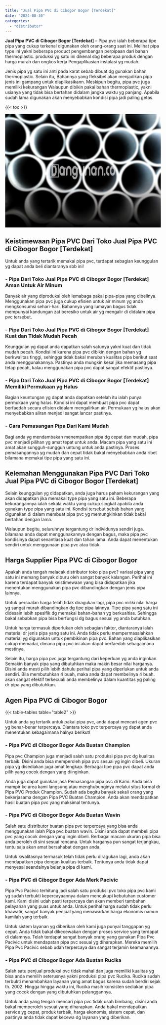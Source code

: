 ```yaml
---
title: "Jual Pipa PVC di Cibogor Bogor [Terdekat]"
date: "2024-08-30"
categories: 
  - "distributor"
---
```


**Jual Pipa PVC di Cibogor Bogor \[Terdekat\]** – Pipa pvc ialah beberapa tipe pipa yang cukup terkenal digunakan oleh orang-orang saat ini. Melihat pipa type ini yakni beberapa product pengembangan perpipaan dari bahan thermoplastic. produksi yg satu ini dikenal sbg beberapa produk dengan harga murah dan ongkos kerja Pengaplikasian instalasi yg mudah.

Jenis pipa yg satu ini anti pada karat sebab dibuat dg gunakan bahan thermoplastic. Selain itu, Bahannya yang fleksibel akan menjadikan pipa jenis ini gampang untuk diaplikasikann. Meskipun begitu, pipa pvc juga memiliki kekurangan Walaupun dibikin pakai bahan thermoplastic, yakni usianya yang tidak bisa bertahan didalam jangka waktu yg panjang. Apabila sudah lama digunakan akan menyebabkan kondisi pipa jadi paling getas.

{{< toc >}}

![Jual Pipa PVC di Cibogor Bogor [Terdekat]](/images/jaul-pipa-pvc-28.png)

## Keistimewaan Pipa PVC Dari Toko Jual Pipa PVC di Cibogor Bogor \[Terdekat\]

Untuk anda yang tertarik memakai pipa pvc, terdapat sebagian keunggulan yg dapat anda beli diantaranya sbb ini!

### \- Pipa Dari Toko Jual Pipa PVC di Cibogor Bogor \[Terdekat\] Aman Untuk Air Minum

Banyak air yang diproduksi oleh lemabaga pakai pipa-pipa yang dibelinya. Menggunakan pipa pvc juga cukup efisien untuk air minum yg anda mengkonsumsi sehari-hari. Bahannya yang lumayan bagus tidak mempunyai kandungan zat beresiko untuk air yg mengalir di didalam pipa pvc tersebut.

### \- Pipa Dari Toko Jual Pipa PVC di Cibogor Bogor \[Terdekat\] Kuat dan Tidak Mudah Pecah

Keunggulan yg dapat anda dapatkan salah satunya yakni kuat dan tidak mudah pecah. Kondisi ini karena pipa pvc dibikin dengan bahan yg berkwalitas tinggi, sehingga tidak bakal merubah kualitas pipa berikut saat anda menggunakannya. Pastinya anda mungkin kesal jika memasang pipa tetap pecah, kalau menggunakan pipa pvc dapat sangat efektif pastinya.

### \- Pipa Dari Toko Jual Pipa PVC di Cibogor Bogor \[Terdekat\] Memiliki Permukaan yg Halus

Bagian keuntungan yg dapat anda dapatkan setelah itu ialah punya permukaan yang halus. Kondisi ini dapat membuat pipa pvc dapat berfaedah secara efisien didalam mengalirkan air. Permukaan yg halus akan menyebabkan aliran menjadi sangat lancar pastinya.

### \- Cara Pemasangan Pipa Dari Kami Mudah

Bagi anda yg mendambakan menempatkan pipa dg cepat dan mudah, pipa pvc menjadi pilihan yg amat tepat untuk anda. Macam pipa yang satu ini amat akan sungguh-sungguh untung untuk anda pastinya. Proses pemasangannya yg mudah dan cepat tidak bakal menyebabkan anda ribet bilamana memakai tipe pipa yang satu ini.

## Kelemahan Menggunakan Pipa PVC Dari Toko Jual Pipa PVC di Cibogor Bogor \[Terdekat\]

Selain keunggulan yg didapatkan, anda juga harus paham kekurangan yang akan didapatkan jika memakai type pipa yang satu ini. Beberapa kekurangannya ialah sekala waktu yang cukup singkat apabila anda gunakan type pipa yang satu ini. Kondisi tersebut sebab bahan yang digunakan di dalam membuat pipa pvc yg memungkinkan tidak bakal bertahan dengan lama.

Walaupun begitu, seluruhnya tergantung dr individunya sendiri juga. bilamana anda dapat menggunakannya dengan bagus, maka pipa pvc kondisinya dapat senantiasa kuat dan tahan lama. Anda dapat menentukan sendiri untuk menggunaan pipa pvc atau tidak.

## Harga Supplier Pipa PVC di Cibogor Bogor

Apakah anda tengah melacak distributor toko pipa pvc? variasi pipa yang satu ini memang banyak diburu oleh sangat banyak kalangan. Perihal ini karena terdapat banyak keistimewaan yang bisa didapatkan jika menentukan menggunakan pipa pvc dibandingkan dengan jenis pipa lainnya.

Untuk persoalan harga telah tidak diragukan lagi, pipa pvc miliki nilai harga yg sangat murah dibandingkan dg tipe pipa lainnya. Tipe pipa yang satu ini didesain lebih spesifik dg memakai bahan-bahan yg berkualtias. Sehingga bakal sebabkan pipa bisa berfungsi dg bagus sesuai yg anda butuhkan.

Untuk harga termasuk diperlukan oleh sebagian faktor, diantaranya ialah material dr jenis pipa yang satu ini. Anda tidak perlu mempermasalahkan material yg digunakan untuk pembikinan pipa pvc. Bahan yang diaplikasikan cukup memadai, dimana pipa pvc ini akan dapat berfaedah sebagaimana mestinya.

Selain itu, harga pipa pvc juga tergantung dari keperluan yg anda inginkan. Semakin banyak pipa yang dibutuhkan maka makin besar nilai harganya. Disini anda mesti pilih lebih dahulu perihal pipa yang diperlukan untuk anda sendiri. Bila membutuhkan 4 buah, maka anda dapat membelinya 4 buah. akan sangat efektif terkecuali anda membelinya dalam kuantitas yg paling dr pipa yang dibutuhkan.

## Agen Pipa PVC di Cibogor Bogor

{{< table-tables table="table2" >}}

Untuk anda yg tertarik untuk pakai pipa pvc, anda dapat mencari agen pvc yg benar-benar terpercaya. Diantara toko pvc terpercaya yg dapat anda menentukan sebagaimana halnya berikut!

### \- Pipa PVC di Cibogor Bogor Ada Buatan Champion

Pipa pvc Champion juga menjadi salah satu produksi pipa pvc dg kualitas terbaik. Disini anda bisa memperoleh pipa pvc sesuai yg ingin dibeli. Ukuran pipa yg disediakan juga amat lengkap. Berbagai tipe pipa pvc dapat anda pilih yang cocok dengan yang diinginkan.

Anda juga dapat gunakan jasa Pemasangan pipa pvc di Kami. Anda bisa mampir ke area kami langsung atau menghubunginya melalui situs formal dr Pipa PVC Produk Champion. Sudah ada begitu banyak sekali orang yang bekerjasama dengan Pipa PVC Buatan Champion. Anda akan mendapatkan hasil buatan pipa pvc yang maksimal tentunya.

### \- Pipa PVC di Cibogor Bogor Ada Buatan Wavin

Salah satu distributor buatan pipa pvc terpercaya yang bisa anda menggunakan ialah Pipa pvc buatan wavin. Disini anda dapat membeli pipa pvc yang cocok dengan yang ingin dibeli. Berbagai macam ukuran pipa bisa anda peroleh di sini sesuai rencana. Untuk harganya pun sangat terjangkau, tentu saja akan amat bersahabat dengan anda.

Untuk kwalitasnya termasuk telah tidak perlu diragukan lagi, anda akan mendapatkan pipa dengan kualitas terbaik. Tentunya anda tidak dapat menyesal seandainya belanja pipa di kami.

### \- Pipa PVC di Cibogor Bogor Ada Merk Pacivic

Pipa Pvc Pacivic terhitung jadi salah satu produksi pvc toko pipa pvc kami yg sudah terbukti kepercayaannya dalam mencukupi kebutuhan customer kami. Kami disini udah pasti terpercaya dan akan memberi tambahan pelayanan yang puas untuk anda. Untuk perihal harga sudah tidak perlu khawatir, sangat banyak penjual yang menawarkan harga ekonomis namun kamilah yang terbaik.

Untuk sistem layanan yg diberikan oleh kami juga punyai tanggapan yg cepat. Anda tidak bakal dikecewakan dengan proses service yang terdapat di dalamnya. Telah terdapat sangat banyak orang yang gunakan Pipa Pvc Pacivic untuk mendapatan pipa pvc sesuai yg diharapkan. Mereka memilih Pipa Pvc Pacivic sebab udah terpercaya dan sangat terjamin keamanannya.

### \- Pipa PVC di Cibogor Bogor Ada Buatan Rucika

Salah satu penjual produksi pvc tidak mahal dan juga memiliki kualitas yg bisa anda memilih seterusnya yakni produksi pipa pvc Rucika. Rucika sudah terbukti menambahkan layanan yang amat bagus karena sudah berdiri sejak th. 2002. Hingga hingga waktu ini, Rucika masih konsisten sediakan pipa yang cocok dengan yang dibutuhkan pelanggannya.

Untuk anda yang tengah mencari pipa pvc tidak usah bimbang, disini anda bakal memperoleh sesuai yang diharapkan. Anda bakal mendapatkan service yg cepat, produk terbaik, harga ekonomis, sistem cepat, dan pastinya anda tidak dapat kecewa dg layanan yang diberikan.
